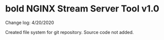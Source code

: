 **bold** NGINX Stream Server Tool v1.0
=========================================
Change log: 4/20/2020

Created file system for git repository.
Source code not added.
